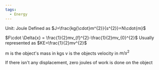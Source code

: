 ```yaml
---
tags:
  - Energy
---
```

Unit: Joule
Defined as $J=\frac{kg{\cdot}m^{2}}{s^{2}}=N\cdot{m}$  

$F\cdot \Delta{x} = \frac{1}{2}mv_{f}^{2}-\frac{1}{2}mv_{0}^{2}$
Usually represented as $KE=\frac{1}{2}mv^{2}$ 

m is the object's mass in kgs
v is the objects velocity in $m/s^{2}$ 

If there isn't any displacement, zero joules of work is done on the object



